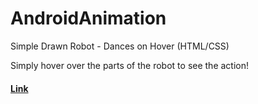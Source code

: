 # AndroidAnimation
Simple Drawn Robot - Dances on Hover (HTML/CSS)

Simply hover over the parts of the robot to see the action!

#### [Link](https://rpaltayev.github.io/AndroidAnimation/)
      
